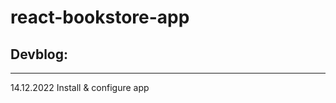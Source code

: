 # react-bookstore-app

## Devblog:
_______________________________
14.12.2022 Install & configure app

